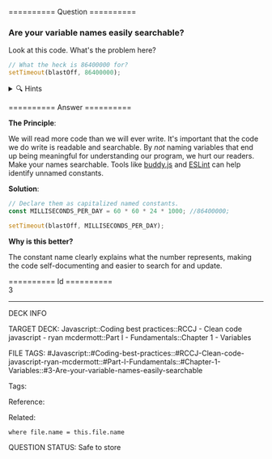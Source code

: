 ========== Question ==========  

### Are your variable names easily searchable?

Look at this code. What's the problem here?

```javascript
// What the heck is 86400000 for?
setTimeout(blastOff, 86400000);
```

<details><summary>🔍 Hints</summary>

Think about:

-   What does 86400000 represent?

-   How would you find all places using this number?

-   How could you make this value's purpose clearer?

</details>  

========== Answer ==========  

**The Principle**:

We will read more code than we will ever write. It's important that the code we do write is readable and searchable. By _not_ naming variables that end up being meaningful for understanding our program, we hurt our readers. Make your names searchable. Tools like [buddy.js](https://github.com/danielstjules/buddy.js) and [ESLint](https://github.com/eslint/eslint/blob/660e0918933e6e7fede26bc675a0763a6b357c94/docs/rules/no-magic-numbers.md) can help identify unnamed constants.

**Solution**:

```javascript
// Declare them as capitalized named constants.
const MILLISECONDS_PER_DAY = 60 * 60 * 24 * 1000; //86400000;

setTimeout(blastOff, MILLISECONDS_PER_DAY);
```

**Why is this better?**

The constant name clearly explains what the number represents, making the code self-documenting and easier to search for and update.

========== Id ==========  
3

---

DECK INFO

TARGET DECK: Javascript::Coding best practices::RCCJ - Clean code javascript - ryan mcdermott::Part I - Fundamentals::Chapter 1 - Variables

FILE TAGS: #Javascript::#Coding-best-practices::#RCCJ-Clean-code-javascript-ryan-mcdermott::#Part-I-Fundamentals::#Chapter-1-Variables::#3-Are-your-variable-names-easily-searchable

Tags:

Reference:

Related:

```dataview
where file.name = this.file.name
```

QUESTION STATUS: Safe to store
